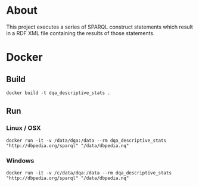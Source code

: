 # About
This project executes a series of SPARQL construct statements which result in a RDF XML file containing the results of those statements.
# Docker
## Build
```
docker build -t dqa_descriptive_stats .
```
## Run
### Linux / OSX
```
docker run -it -v /data/dqa:/data --rm dqa_descriptive_stats "http://dbpedia.org/sparql" "/data/dbpedia.nq"
```
### Windows
```
docker run -it -v /c/data/dqa:/data --rm dqa_descriptive_stats "http://dbpedia.org/sparql" "/data/dbpedia.nq"
```

